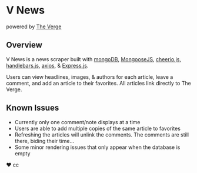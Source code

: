 # V News

powered by [The Verge](https://www.theverge.com/)

## Overview

V News is a news scraper built with [mongoDB](https://www.mongodb.com/), [MongooseJS](https://mongoosejs.com/), [cheerio.js](https://cheerio.js.org/), [handlebars.js](https://handlebarsjs.com/), [axios](https://www.npmjs.com/package/axios), & [Express.js](https://expressjs.com/).

Users can view headlines, images, & authors for each article, leave a comment, and add an article to their favorites. All articles link directly to The Verge.

## Known Issues

- Currently only one comment/note displays at a time
- Users are able to add multiple copies of the same article to favorites
- Refreshing the articles will unlink the comments. The comments are still there, biding their time...
- Some minor rendering issues that only appear when the database is empty

♥︎ cc
